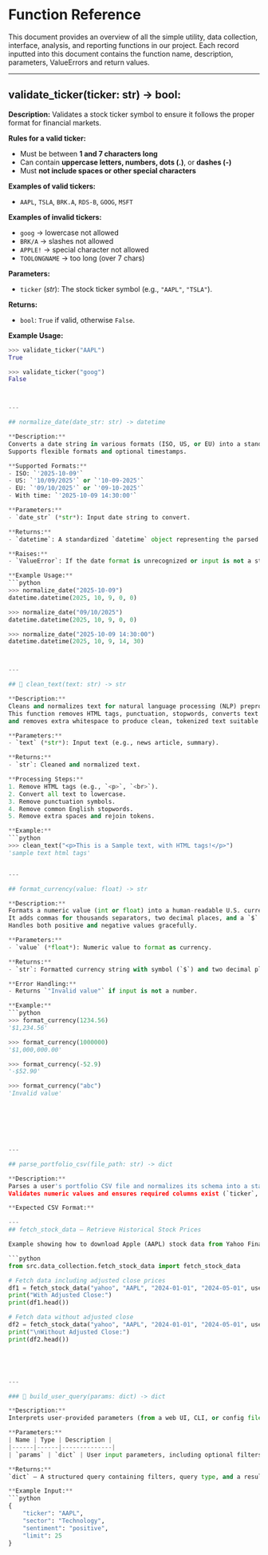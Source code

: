# Function Reference
This document provides an overview of all the simple utility, data collection, interface, analysis, and reporting functions in our project. Each record inputted into this document contains the function name, description, parameters, ValueErrors and return values.


---
## validate_ticker(ticker: str) -> bool:

**Description:**
Validates a stock ticker symbol to ensure it follows the proper format for financial markets.

**Rules for a valid ticker:**
- Must be between **1 and 7 characters long**
- Can contain **uppercase letters, numbers, dots (.)**, or **dashes (-)**
- Must **not include spaces or other special characters**

**Examples of valid tickers:**
- `AAPL`, `TSLA`, `BRK.A`, `RDS-B`, `GOOG`, `MSFT`

**Examples of invalid tickers:**
- `goog` → lowercase not allowed  
- `BRK/A` → slashes not allowed  
- `APPLE!` → special character not allowed  
- `TOOLONGNAME` → too long (over 7 chars)

**Parameters:**
- `ticker` (*str*): The stock ticker symbol (e.g., `"AAPL"`, `"TSLA"`).

**Returns:**
- `bool`: `True` if valid, otherwise `False`.

**Example Usage:**
```python
>>> validate_ticker("AAPL")
True

>>> validate_ticker("goog")
False



---

## normalize_date(date_str: str) -> datetime

**Description:**
Converts a date string in various formats (ISO, US, or EU) into a standardized Python `datetime` object.  
Supports flexible formats and optional timestamps.

**Supported Formats:**
- ISO: `'2025-10-09'`
- US: `'10/09/2025'` or `'10-09-2025'`
- EU: `'09/10/2025'` or `'09-10-2025'`
- With time: `'2025-10-09 14:30:00'`

**Parameters:**
- `date_str` (*str*): Input date string to convert.

**Returns:**
- `datetime`: A standardized `datetime` object representing the parsed date.

**Raises:**
- `ValueError`: If the date format is unrecognized or input is not a string.

**Example Usage:**
```python
>>> normalize_date("2025-10-09")
datetime.datetime(2025, 10, 9, 0, 0)

>>> normalize_date("09/10/2025")
datetime.datetime(2025, 10, 9, 0, 0)

>>> normalize_date("2025-10-09 14:30:00")
datetime.datetime(2025, 10, 9, 14, 30)



---

## 🔹 clean_text(text: str) -> str

**Description:**  
Cleans and normalizes text for natural language processing (NLP) preprocessing.  
This function removes HTML tags, punctuation, stopwords, converts text to lowercase,  
and removes extra whitespace to produce clean, tokenized text suitable for analysis.

**Parameters:**
- `text` (*str*): Input text (e.g., news article, summary).

**Returns:**
- `str`: Cleaned and normalized text.

**Processing Steps:**
1. Remove HTML tags (e.g., `<p>`, `<br>`).  
2. Convert all text to lowercase.  
3. Remove punctuation symbols.  
4. Remove common English stopwords.  
5. Remove extra spaces and rejoin tokens.

**Example:**
```python
>>> clean_text("<p>This is a Sample text, with HTML tags!</p>")
'sample text html tags'


---

## format_currency(value: float) -> str

**Description:**  
Formats a numeric value (int or float) into a human-readable U.S. currency string.  
It adds commas for thousands separators, two decimal places, and a `$` sign.  
Handles both positive and negative values gracefully.

**Parameters:**
- `value` (*float*): Numeric value to format as currency.

**Returns:**
- `str`: Formatted currency string with symbol (`$`) and two decimal places.

**Error Handling:**
- Returns `"Invalid value"` if input is not a number.

**Example:**
```python
>>> format_currency(1234.56)
'$1,234.56'

>>> format_currency(1000000)
'$1,000,000.00'

>>> format_currency(-52.9)
'-$52.90'

>>> format_currency("abc")
'Invalid value'







---

## parse_portfolio_csv(file_path: str) -> dict

**Description:**  
Parses a user's portfolio CSV file and normalizes its schema into a standardized dictionary.  
Validates numeric values and ensures required columns exist (`ticker`, `shares`, `buy_price`).

**Expected CSV Format:** 

---
## fetch_stock_data — Retrieve Historical Stock Prices

Example showing how to download Apple (AAPL) stock data from Yahoo Finance between two dates.

```python
from src.data_collection.fetch_stock_data import fetch_stock_data

# Fetch data including adjusted close prices
df1 = fetch_stock_data("yahoo", "AAPL", "2024-01-01", "2024-05-01", use_adjusted=True)
print("With Adjusted Close:")
print(df1.head())

# Fetch data without adjusted close
df2 = fetch_stock_data("yahoo", "AAPL", "2024-01-01", "2024-05-01", use_adjusted=False)
print("\nWithout Adjusted Close:")
print(df2.head())





---

### 🧩 build_user_query(params: dict) -> dict

**Description:**  
Interprets user-provided parameters (from a web UI, CLI, or config file) and converts them into a structured query dictionary that can be used by backend data retrieval or analysis functions.

**Parameters:**
| Name | Type | Description |
|------|------|--------------|
| `params` | `dict` | User input parameters, including optional filters such as `ticker`, `sector`, `sentiment`, and `limit`. |

**Returns:**  
`dict` – A structured query containing filters, query type, and a result limit.

**Example Input:**
```python
{
    "ticker": "AAPL",
    "sector": "Technology",
    "sentiment": "positive",
    "limit": 25
}







